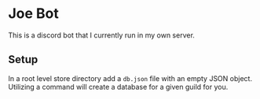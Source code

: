 # Joe Bot

This is a discord bot that I currently run in my own server.

## Setup

In a root level store directory add a `db.json` file with an empty JSON object. Utilizing a command will create a database for a given guild for you.
